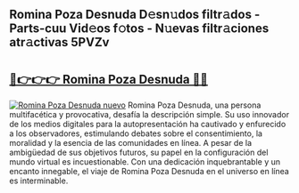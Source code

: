 ## Romina Poza Desnuda D𝚎sn𝚞dos filtr𝚊dos - Parts-cuu Vid𝚎os f𝚘tos - N𝚞evas filtr𝚊ciones atr𝚊ctivas 5PVZv

# <h2><a href="http://mb4n73.tromn.icu/?c=Romina+Poza+Desnuda">🔗👉👉👉 Romina Poza Desnuda 🔗🔗</a></h2>

[![Romina Poza Desnuda nuevo](https://i.imgur.com/pEAQMta.gif)](http://mb4n73.tromn.icu/?c=Romina+Poza+Desnuda)
Romina Poza Desnuda, una persona multifacética y provocativa, desafía la descripción simple. Su uso innovador de los medios digitales para la autopresentación ha cautivado y enfurecido a los observadores, estimulando debates sobre el consentimiento, la moralidad y la esencia de las comunidades en línea. A pesar de la ambigüedad de sus objetivos futuros, su papel en la configuración del mundo virtual es incuestionable. Con una dedicación inquebrantable y un encanto innegable, el viaje de Romina Poza Desnuda en el universo en línea es interminable.
